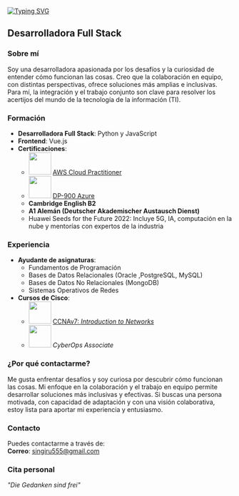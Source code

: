 [![Typing SVG](https://readme-typing-svg.demolab.com/?font=Fira+Code&size=40&pause=1000&width=600&lines=Hello!+Welcome;My+name+is+Norma+Armijo)](https://git.io/typing-svg)

## Desarrolladora Full Stack

### Sobre mí
Soy una desarrolladora apasionada por los desafíos y la curiosidad de entender cómo funcionan las cosas. Creo que la colaboración en equipo, con distintas perspectivas, ofrece soluciones más amplias e inclusivas. Para mí, la integración y el trabajo conjunto son clave para resolver los acertijos del mundo de la tecnología de la información (TI).

### Formación
- **Desarrolladora Full Stack**: Python y JavaScript
- **Frontend**: Vue.js
- **Certificaciones**:
  - <img src="https://images.credly.com/size/340x340/images/73e4a58b-a8ef-41a3-a7db-9183dd269882/image.png" width="50px" /> [AWS Cloud Practitioner](https://aws.amazon.com/certification/)
  - <img src="https://images.credly.com/images/70eb1e3f-d4de-4377-a062-b20fb29594ea/azure-data-fundamentals-600x600.png" width="50px" /> [DP-900 Azure](https://learn.microsoft.com/en-us/certifications/exams/dp-900/)
  - **Cambridge English B2**
  - **A1 Alemán (Deutscher Akademischer Austausch Dienst)**
  - Huawei Seeds for the Future 2022: Incluye 5G, IA, computación en la nube y mentorías con expertos de la industria

### Experiencia
- **Ayudante de asignaturas**:
  - Fundamentos de Programación
  - Bases de Datos Relacionales (Oracle ,PostgreSQL, MySQL)
  - Bases de Datos No Relacionales (MongoDB)
  - Sistemas Operativos de Redes
- **Cursos de Cisco**:
  - <img src="https://www.netacad.com/p/ff9e491c-49be-4734-803e-a79e6e83dab1/badges/badge-images/d37cd1b7-ce71-45ab-b33d-da7f8ce2a5e2.png" width="50px" /> [CCNAv7: *Introduction to Networks*](https://www.netacad.com/courses/networking/ccna)
  - <img src="https://images.credly.com/size/340x340/images/53f37f83-04a1-4935-9b1e-21a99cc6e1b2/CyberOpsAssoc.png" width="50px" /> *CyberOps Associate*

### ¿Por qué contactarme?
Me gusta enfrentar desafíos y soy curiosa por descubrir cómo funcionan las cosas. Mi enfoque en la colaboración y el trabajo en equipo permite desarrollar soluciones más inclusivas y efectivas. Si buscas una persona motivada, con capacidad de adaptación y con una visión colaborativa, estoy lista para aportar mi experiencia y entusiasmo.

### Contacto
Puedes contactarme a través de:  
**Correo**: [singiru555@gmail.com](mailto:singiru555@gmail.com)

### Cita personal
*"Die Gedanken sind frei"*
